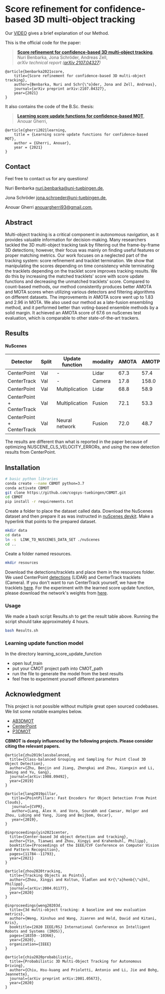 # Score refinement for confidence-based 3D multi-object tracking

Our [VIDEO](https://youtu.be/0GL_lsUvPdo) gives a brief explanation of our Method.

This is the official code for the paper:
> [**Score refinement for confidence-based 3D multi-object tracking**](https://arxiv.org/abs/2107.04327),            
> Nuri Benbarka, Jona Schröder, Andreas Zell,        
> *arXiv technical report ([arXiv 2107.04327](https://arxiv.org/abs/2107.04327))*  

    @article{benbarka2021score,
        title={Score refinement for confidence-based 3D multi-object tracking},
        author={Benbarka, Nuri and Schr{\"o}der, Jona and Zell, Andreas},
        journal={arXiv preprint arXiv:2107.04327},
        year={2021}
    }

It also contains the code of the B.Sc. thesis:

> [**Learning score update functions for confidence-based MOT**](https://www.researchgate.net/publication/354418608_Learning_score_update_functions_for_confidence-based_MOT),
> Anouar Gherri,
        
    @article{gherri2021learning,
        title = {Learning score update functions for confidence-based MOT},
        author = {Gherri, Anouar},
        year = {2021}        
    }

## Contact
Feel free to contact us for any questions! 

Nuri Benbarka [nuri.benbarka@uni-tuebingen.de](mailto:nuri.benbarka@uni-tuebingen.de),

Jona Schröder [jona.schroeder@uni-tuebingen.de](mailto:jona.schroeder@uni-tuebingen.de),

Anouar Gherri [anouargherri93@gmail.com](mailto:anouargherri93@gmail.com), 

## Abstract
Multi-object tracking is a critical component in autonomous navigation, as it provides valuable information for decision-making. Many researchers tackled the 3D multi-object tracking task by filtering out the frame-by-frame 3D detections; however, their focus was mainly on finding useful features or proper matching metrics. Our work focuses on a neglected part of the tracking system: score refinement and tracklet termination. We show that manipulating the scores depending on time consistency while terminating the tracklets depending on the tracklet score improves tracking results. We do this by increasing the matched tracklets' score with score update functions and decreasing the unmatched tracklets' score. Compared to count-based methods, our method consistently produces better AMOTA and MOTA scores when utilizing various detectors and filtering algorithms on different datasets. The improvements in AMOTA score went up to 1.83 and 2.96 in MOTA. We also used our method as a late-fusion ensembling method, and it performed better than voting-based ensemble methods by a solid margin. It achieved an AMOTA score of 67.6 on nuScenes test evaluation, which is comparable to other state-of-the-art trackers. 

## Results

#### NuScenes

|  Detector  |  Split  |  Update function  |  modality  |  AMOTA  |  AMOTP  |  MOTA  |
|---------|---------|---------|--------|-------|--------|--------|
| CenterPoint  |  Val    |  -  |  Lidar  |  67.3 |  57.4 |  57.3 |
| CenterTrack  |  Val    |  -  |  Camera  |  17.8 |  158.0  |  15.0  |
| CenterPoint  |  Val    |  Multiplication  |  Lidar  |  68.8 |  58.9 |  60.2 |
| CenterPoint + CenterTrack  |  Val   |   Multiplication  |  Fusion  | 72.1 |  53.3 |  58.5 |
| CenterPoint + CenterTrack  |  Val   |   Neural network  |  Fusion  | 72.0 |  48.7 |  58.2 |

The results are different than what is reported in the paper because of optimizing NUSCENE_CLS_VELOCITY_ERRORs, 
and using the new detection results from CenterPoint.

## Installation

```bash
# basic python libraries
conda create --name CBMOT python=3.7
conda activate CBMOT
git clone https://github.com/cogsys-tuebingen/CBMOT.git
cd CBMOT
pip install -r requirements.txt
```
Create a folder to place the dataset called data. 
Download the NuScenes dataset and then prepare it as was instructed in [nuScenes devkit](https://github.com/nutonomy/nuscenes-devkit#nuscenes-setup). 
Make a hyperlink that points to the prepared dataset. 
```bash
mkdir data
cd data
ln -s  LINK_TO_NUSCENES_DATA_SET ./nuScenes
cd ..
```


Ceate a folder named resources. 

```bash
mkdir resources
```
Download the detections/tracklets and place them in the resources folder.
We used CenterPoint [detections](https://drive.google.com/drive/folders/1FOfCe9nWQrySUx42PlZyaKWAK2Or0sZQ) (LIDAR) and CenterTrack tracklets (Camera). 
If you don't want to run CenterTrack yourself, we have the tracklets [here](https://u-173-c142.cs.uni-tuebingen.de/index.php/s/dMmY2iRC7azD2Lw). 
For the experiment with the learned score update function, please download the network's weights from [here](https://u-173-c142.cs.uni-tuebingen.de/index.php/s/dMmY2iRC7azD2Lw).


### Usage

We made a bash script Results.sh to get the result table above. Running the script should take approximately 4 hours.
```bash
bash Results.sh
```

### Learning update function model
In the directory learning_score_update_function 
* open lsuf_train
* put your CMOT project path into CMOT_path
* run the file to generate the model from the best results
* feel free to experiment yourself different parameters
## Acknowledgment
This project is not possible without multiple great open sourced codebases. We list some notable examples below.  

* [AB3DMOT](https://github.com/xinshuoweng/AB3DMOT)
* [CenterPoint](https://github.com/tianweiy/CenterPoint)
* [P3DMOT](https://github.com/eddyhkchiu/mahalanobis_3d_multi_object_tracking)

**CBMOT is deeply influenced by the following projects. Please consider citing the relevant papers.**

```
@article{zhu2019classbalanced,
  title={Class-balanced Grouping and Sampling for Point Cloud 3D Object Detection},
  author={Zhu, Benjin and Jiang, Zhengkai and Zhou, Xiangxin and Li, Zeming and Yu, Gang},
  journal={arXiv:1908.09492},
  year={2019}
}

@article{lang2019pillar,
   title={PointPillars: Fast Encoders for Object Detection From Point Clouds},
   journal={CVPR},
   author={Lang, Alex H. and Vora, Sourabh and Caesar, Holger and Zhou, Lubing and Yang, Jiong and Beijbom, Oscar},
   year={2019},
}

@inproceedings{yin2021center,
  title={Center-based 3d object detection and tracking},
  author={Yin, Tianwei and Zhou, Xingyi and Krahenbuhl, Philipp},
  booktitle={Proceedings of the IEEE/CVF Conference on Computer Vision and Pattern Recognition},
  pages={11784--11793},
  year={2021}
}

@article{zhou2020tracking,
  title={Tracking Objects as Points},
  author={Zhou, Xingyi and Koltun, Vladlen and Kr{\"a}henb{\"u}hl, Philipp},
  journal={arXiv:2004.01177},
  year={2020}
}

@inproceedings{weng20203d,
  title={3d multi-object tracking: A baseline and new evaluation metrics},
  author={Weng, Xinshuo and Wang, Jianren and Held, David and Kitani, Kris},
  booktitle={2020 IEEE/RSJ International Conference on Intelligent Robots and Systems (IROS)},
  pages={10359--10366},
  year={2020},
  organization={IEEE}
}

@article{chiu2020probabilistic,
  title={Probabilistic 3D Multi-Object Tracking for Autonomous Driving},
  author={Chiu, Hsu-kuang and Prioletti, Antonio and Li, Jie and Bohg, Jeannette},
  journal={arXiv preprint arXiv:2001.05673},
  year={2020}
}

```
